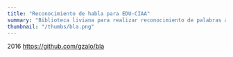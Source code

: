 ```yaml
---
title: "Reconocimiento de habla para EDU-CIAA"
summary: "Biblioteca liviana para realizar reconocimiento de palabras aisladas en microcontroladores ARM Cortex M4. Desarrollado como proyecto final para Seminario de Sistemas Embebidos. Se basa en la extracción de coeficientes MFCC y el reconocimiento usando el algoritmo de Viterbi para hallar la palabra más probable dadas las observaciones. Los modelos estadísticos fueron basados en cadenas ocultas de Markov (HMM), de primer orden, con probabilidades del tipo mezcla de Gaussianas."
thumbnail: "/thumbs/bla.png"
---
```


2016 https://github.com/gzalo/bla
